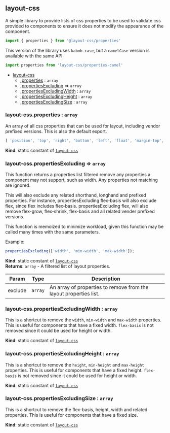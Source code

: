 <a name="module_layout-css"></a>

## layout-css
A simple library to provide lists of css properties to be used to
validate css provided to components to ensure it does not modify the
appearance of the component.
```js
import { properties } from '@layout-css/properties'
```
This version of the library uses `kabob-case`, but a `camelCase` version
is available with the same API:
```js
import properties from 'layout-css/properties-camel'
```


* [layout-css](#module_layout-css)
    * [.properties](#module_layout-css.properties) : <code>array</code>
    * [.propertiesExcluding](#module_layout-css.propertiesExcluding) ⇒ <code>array</code>
    * [.propertiesExcludingWidth](#module_layout-css.propertiesExcludingWidth) : <code>array</code>
    * [.propertiesExcludingHeight](#module_layout-css.propertiesExcludingHeight) : <code>array</code>
    * [.propertiesExcludingSize](#module_layout-css.propertiesExcludingSize) : <code>array</code>

<a name="module_layout-css.properties"></a>

### layout-css.properties : <code>array</code>
An array of all css properties that can be used for layout, including vendor
prefixed versions. This is also the default export.
```js
[ 'position', 'top', 'right', 'bottom', 'left', 'float', 'margin-top', ... ]
```

**Kind**: static constant of [<code>layout-css</code>](#module_layout-css)  
<a name="module_layout-css.propertiesExcluding"></a>

### layout-css.propertiesExcluding ⇒ <code>array</code>
This function returns a properties list filtered remove any properties a component may
not support, such as width. Any properties not matching are ignored.

This will also exclude any related shorthand,
longhand and prefixed properties. For instance, propertiesExcluding flex-basis will
also exclude flex, since flex includes flex-basis. propertiesExcluding flex, will also
remove flex-grow, flex-shrink, flex-basis and all related vender prefixed
versions.

This function is memoized to minimize workload, given this function may be
called many times with the same parameters.

Example:
```js
propertiesExcluding(['width', 'min-width', 'max-width']);
```

**Kind**: static constant of [<code>layout-css</code>](#module_layout-css)  
**Returns**: <code>array</code> - A filtered list of layout properties.  

| Param | Type | Description |
| --- | --- | --- |
| exclude | <code>array</code> | An array of properties to remove from the layout properties list. |

<a name="module_layout-css.propertiesExcludingWidth"></a>

### layout-css.propertiesExcludingWidth : <code>array</code>
This is a shortcut to remove the `width`, `min-width` and `max-width` properties.
This is useful for components that have a fixed width. `flex-basis` is not
removed since it could be used for height or width.

**Kind**: static constant of [<code>layout-css</code>](#module_layout-css)  
<a name="module_layout-css.propertiesExcludingHeight"></a>

### layout-css.propertiesExcludingHeight : <code>array</code>
This is a shortcut to remove the `height`, `min-height` and `max-height` properties.
This is useful for components that have a fixed height. `flex-basis` is not
removed since it could be used for height or width.

**Kind**: static constant of [<code>layout-css</code>](#module_layout-css)  
<a name="module_layout-css.propertiesExcludingSize"></a>

### layout-css.propertiesExcludingSize : <code>array</code>
This is a shortcut to remove the flex-basis, height, width and related properties.
This is useful for components that have a fixed size.

**Kind**: static constant of [<code>layout-css</code>](#module_layout-css)  
